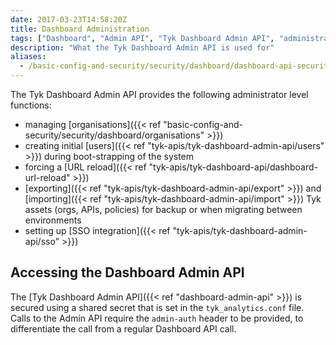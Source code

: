 ```yaml
---
date: 2017-03-23T14:58:20Z
title: Dashboard Administration
tags: ["Dashboard", "Admin API", "Tyk Dashboard Admin API", "administration", "admin"]
description: "What the Tyk Dashboard Admin API is used for" 
aliases:
  - /basic-config-and-security/security/dashboard/dashboard-api-security/
---
```


The Tyk Dashboard Admin API provides the following administrator level functions:
 - managing [organisations]({{< ref "basic-config-and-security/security/dashboard/organisations" >}})
 - creating initial [users]({{< ref "tyk-apis/tyk-dashboard-admin-api/users" >}}) during boot-strapping of the system
 - forcing a [URL reload]({{< ref "tyk-apis/tyk-dashboard-api/dashboard-url-reload" >}})
 - [exporting]({{< ref "tyk-apis/tyk-dashboard-admin-api/export" >}}) and [importing]({{< ref "tyk-apis/tyk-dashboard-admin-api/import" >}}) Tyk assets (orgs, APIs, policies) for backup or when migrating between environments
 - setting up [SSO integration]({{< ref "tyk-apis/tyk-dashboard-admin-api/sso" >}})

## Accessing the Dashboard Admin API
The [Tyk Dashboard Admin API]({{< ref "dashboard-admin-api" >}}) is secured using a shared secret that is set in the `tyk_analytics.conf` file. Calls to the Admin API require the `admin-auth` header to be provided, to differentiate the call from a regular Dashboard API call.

